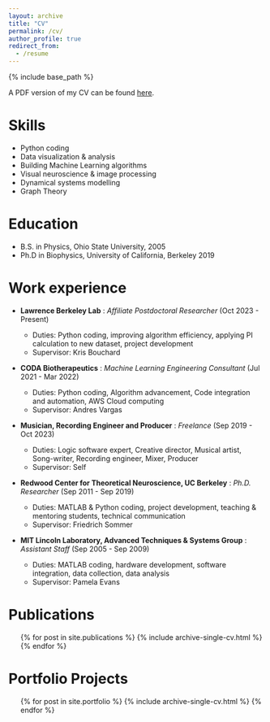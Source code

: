 ```yaml
---
layout: archive
title: "CV"
permalink: /cv/
author_profile: true
redirect_from:
  - /resume
---
```


{% include base_path %}

A PDF version of my CV can be found [here](https://chris-warner-ii.github.io/files/Warner_resume.pdf).

Skills
======
* Python coding
* Data visualization & analysis
* Building Machine Learning algorithms
* Visual neuroscience & image processing
* Dynamical systems modelling
* Graph Theory

Education
======
* B.S. in Physics, Ohio State University, 2005
* Ph.D in Biophysics, University of California, Berkeley 2019

Work experience
======

* **Lawrence Berkeley Lab** : *Affiliate Postdoctoral Researcher* (Oct 2023 - Present)
  * Duties: Python coding, improving algorithm efficiency, applying PI calculation to new dataset, project development
  * Supervisor: Kris Bouchard 

* **CODA Biotherapeutics** : *Machine Learning Engineering Consultant* (Jul 2021 - Mar 2022) 
  * Duties: Python coding, Algorithm advancement, Code integration and automation, AWS Cloud computing 
  * Supervisor: Andres Vargas  

* **Musician, Recording Engineer and Producer** : *Freelance*  (Sep 2019 - Oct 2023)
  * Duties: Logic software expert, Creative director, Musical artist, Song-writer, Recording engineer, Mixer, Producer 
  * Supervisor: Self  

* **Redwood Center for Theoretical Neuroscience, UC Berkeley** : *Ph.D. Researcher* (Sep 2011 - Sep 2019)
  * Duties: MATLAB & Python coding, project development, teaching & mentoring students, technical communication
  * Supervisor: Friedrich Sommer  

* **MIT Lincoln Laboratory, Advanced Techniques & Systems Group** : *Assistant Staff* (Sep 2005 - Sep 2009)
  * Duties: MATLAB coding, hardware development, software integration, data collection, data analysis 
  * Supervisor: Pamela Evans   
  

Publications
======
  <ul>{% for post in site.publications %}
    {% include archive-single-cv.html %}
  {% endfor %}</ul>

Portfolio Projects
======
  <ol>{% for post in site.portfolio %}
    {% include archive-single-cv.html %}
  {% endfor %}</ol>  
  
<!--  
Talks
======
  <ul>{% for post in site.talks %}
    {% include archive-single-talk-cv.html %}
  {% endfor %}</ul>
  
Teaching
======
  <ul>{% for post in site.teaching %}
    {% include archive-single-cv.html %}
  {% endfor %}</ul>


  
Service and leadership
======
* 

-->  
